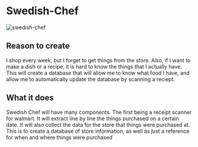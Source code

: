 # Swedish-Chef

![swedish-chef](https://media.giphy.com/media/LVBH3rg1BUROw/giphy.gif)

## Reason to create
I shop every week, but I forget to get things from the store. Also, if I want to make a dish or a recipe, it is hard to know the things that I actually have. This will create a database that will allow me to know what food I have, and allow me to automatically update the database by scanning a reciept.

## What it does

Swedish Chef will have many components. The first being a receipt scanner for walmart. It will extract line by line the things purchased on a certain date. It will also collect the data for the store that things were purchased at. This is to create a database of store information, as well as just a reference for when and where things were purchased
